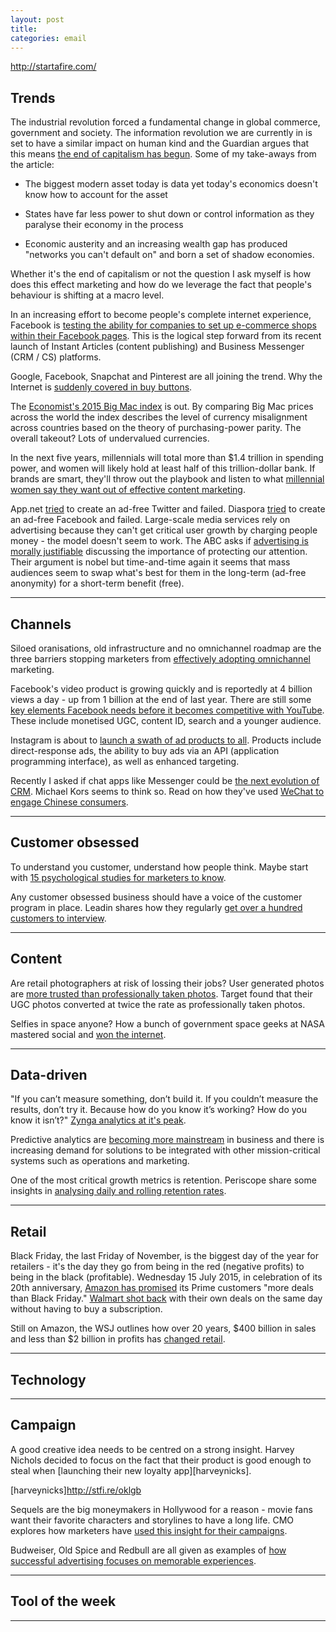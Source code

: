 ```yaml
---
layout: post
title:
categories: email
---
```


http://startafire.com/

## Trends

The industrial revolution forced a fundamental change in global commerce, government and society. The information revolution we are currently in is set to have a similar impact on human kind and the Guardian argues that this means [the end of capitalism has begun][capend]. Some of my take-aways from the article:

* The biggest modern asset today is data yet today's economics doesn't know how to account for the asset

* States have far less power to shut down or control information as they paralyse their economy in the process

* Economic austerity and an increasing wealth gap has produced "networks you can't default on" and born a set of shadow economies.

Whether it's the end of capitalism or not the question I ask myself is how does this effect marketing and how do we leverage the fact that people's behaviour is shifting at a macro level.

[capend]:http://stfi.re/nggpv

In an increasing effort to become people's complete internet experience, Facebook is [testing the ability for companies to set up e-commerce shops within their Facebook pages][fbecom]. This is the logical step forward from its recent launch of Instant Articles (content publishing) and Business Messenger (CRM / CS) platforms.

[fbecom]:http://stfi.re/vwzpz

Google, Facebook, Snapchat and Pinterest are all joining the trend. Why the Internet is [suddenly covered in buy buttons][buybutton].

[buybutton]:http://stfi.re/rgdae

The [Economist's 2015 Big Mac index][bigmac] is out. By comparing Big Mac prices across the world the index describes the level of currency misalignment across countries based on the theory of purchasing-power parity. The overall takeout? Lots of undervalued currencies.

[bigmac]:http://stfi.re/bwdrp

In the next five years, millennials will total more than $1.4 trillion in spending power, and women will likely hold at least half of this trillion-dollar bank. If brands are smart, they'll throw out the playbook and listen to what [millennial women say they want out of effective content marketing][millenialwomen].

[millenialwomen]:http://stfi.re/pyarp

App.net [tried][appnet] to create an ad-free Twitter and failed. Diaspora [tried][diaspora] to create an ad-free Facebook and failed. Large-scale media services rely on advertising because they can't get critical user growth by charging people money - the model doesn't seem to work. The ABC asks if [advertising is morally justifiable][admorally] discussing the importance of protecting our attention. Their argument is nobel but time-and-time again it seems that mass audiences seem to swap what's best for them in the long-term (ad-free anonymity) for a short-term benefit (free).

[appnet]:http://stfi.re/appag

[diaspora]:http://stfi.re/yxxna

[admorally]:http://stfi.re/wxxag

***

## Channels

Siloed oranisations, old infrastructure and no omnichannel roadmap are the three barriers stopping marketers from [effectively adopting omnichannel][effectomni] marketing.

[effectomni]:http://stfi.re/wdbro

Facebook's video product is growing quickly and is reportedly at 4 billion views a day - up from 1 billion at the end of last year. There are still some [key elements Facebook needs before it becomes competitive with YouTube][fbvideo]. These include monetised UGC, content ID, search and a younger audience.

[fbvideo]:http://stfi.re/okbvy

Instagram is about to [launch a swath of ad products to all][instad]. Products include direct-response ads, the ability to buy ads via an API (application programming interface), as well as enhanced targeting.

[instad]:http://stfi.re/xnnwa

Recently I asked if chat apps like Messenger could be [the next evolution of CRM][futurecrm]. Michael Kors seems to think so. Read on how they've used [WeChat to engage Chinese consumers][mkwechat].

[futurecrm]:http://www.heuro.net/blog/the-future-of-crm/

[mkwechat]:http://stfi.re/nggrv

***

## Customer obsessed

To understand you customer, understand how people think. Maybe start with [15 psychological studies for marketers to know][psychostudy].

[psychostudy]:http://stfi.re/gggpp

Any customer obsessed business should have a voice of the customer program in place. Leadin shares how they regularly [get over a hundred customers to interview][100int].

[100int]:http://stfi.re/dpevd

***

## Content

Are retail photographers at risk of lossing their jobs? User generated photos are [more trusted than professionally taken photos][ugcphoto]. Target found that their UGC photos converted at twice the rate as professionally taken photos.

[ugcphoto]:http://stfi.re/zzdgp

Selfies in space anyone? How a bunch of government space geeks at NASA mastered social and [won the internet][nasasocial].

[nasasocial]:http://stfi.re/lggja

***

## Data-driven

"If you can’t measure something, don’t build it. If you couldn’t measure the results, don’t try it. Because how do you know it’s working? How do you know it isn’t?" [Zynga analytics at it's peak][zynga].

[zynga]:http://stfi.re/vxxnr

Predictive analytics are [becoming more mainstream][predan] in business and there is increasing demand for solutions to be integrated with other mission-critical systems such as operations and marketing.

[predan]:http://stfi.re/nazea

One of the most critical growth metrics is retention. Periscope share some insights in [analysing daily and rolling retention rates][retention].

[retention]:http://stfi.re/okbay

***

## Retail

Black Friday, the last Friday of November, is the biggest day of the year for retailers - it's the day they go from being in the red (negative profits) to being in the black (profitable). Wednesday 15 July 2015, in celebration of its 20th anniversary, [Amazon has promised][amazondeals] its Prime customers "more deals than Black Friday." [Walmart shot back][wmart] with their own deals on the same day without having to buy a subscription.

[amazondeals]:http://stfi.re/lweox

[wmart]:http://stfi.re/agydd

Still on Amazon, the WSJ outlines how over 20 years, $400 billion in sales and less than $2 billion in profits has [changed retail][wsjamazon].

[wsjamazon]:http://stfi.re/oeewd

***

## Technology

***

## Campaign

A good creative idea needs to be centred on a strong insight. Harvey Nichols decided to focus on the fact that their product is good enough to steal when [launching their new loyalty app][harveynicks].

[harveynicks]http://stfi.re/oklgb

Sequels are the big moneymakers in Hollywood for a reason - movie fans want their  favorite characters and storylines to have a long life. CMO explores how marketers have [used this insight for their campaigns][sequeleffect].

[sequeleffect]:http://stfi.re/rgdwe

Budweiser, Old Spice and Redbull are all given as examples of [how successful advertising focuses on memorable experiences][sucex].

[sucex]:http://stfi.re/djjrv

***

## Tool of the week

***
